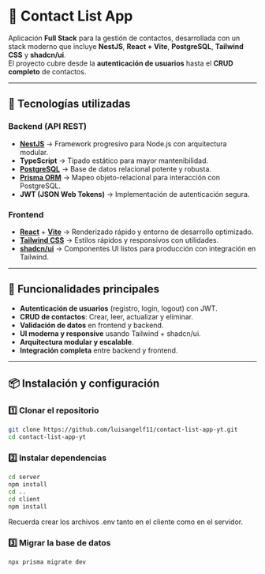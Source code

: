 # 📇 Contact List App

Aplicación **Full Stack** para la gestión de contactos, desarrollada con un stack moderno que incluye **NestJS**, **React + Vite**, **PostgreSQL**, **Tailwind CSS** y **shadcn/ui**.  
El proyecto cubre desde la **autenticación de usuarios** hasta el **CRUD completo** de contactos.

---

## 🚀 Tecnologías utilizadas

### Backend (API REST)
- **[NestJS](https://nestjs.com/)** → Framework progresivo para Node.js con arquitectura modular.
- **TypeScript** → Tipado estático para mayor mantenibilidad.
- **[PostgreSQL](https://www.postgresql.org/)** → Base de datos relacional potente y robusta.
- **[Prisma ORM](https://www.prisma.io/)** → Mapeo objeto-relacional para interacción con PostgreSQL.
- **JWT (JSON Web Tokens)** → Implementación de autenticación segura.

### Frontend
- **[React](https://react.dev/)** + **[Vite](https://vitejs.dev/)** → Renderizado rápido y entorno de desarrollo optimizado.
- **[Tailwind CSS](https://tailwindcss.com/)** → Estilos rápidos y responsivos con utilidades.
- **[shadcn/ui](https://ui.shadcn.com/)** → Componentes UI listos para producción con integración en Tailwind.

---

## 🔑 Funcionalidades principales

- **Autenticación de usuarios** (registro, login, logout) con JWT.
- **CRUD de contactos**: Crear, leer, actualizar y eliminar.
- **Validación de datos** en frontend y backend.
- **UI moderna y responsive** usando Tailwind + shadcn/ui.
- **Arquitectura modular y escalable**.
- **Integración completa** entre backend y frontend.

---

## 📦 Instalación y configuración

### 1️⃣ Clonar el repositorio
```bash
git clone https://github.com/luisangelf11/contact-list-app-yt.git
cd contact-list-app-yt
```

### 2️⃣ Instalar dependencias

```bash
cd server
npm install
cd ..
cd client
npm install
```

Recuerda crear los archivos .env tanto en el cliente como en el servidor.

### 3️⃣ Migrar la base de datos
```bash
npx prisma migrate dev
```